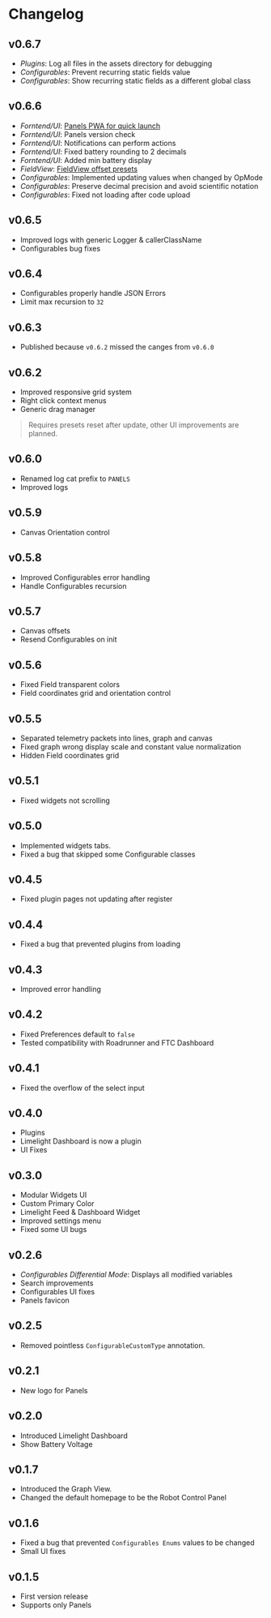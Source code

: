 # Changelog

## v0.6.7
- *Plugins*: Log all files in the assets directory for debugging
- *Configurables*: Prevent recurring static fields value
- *Configurables*: Show recurring static fields as a different global class

## v0.6.6
- *Forntend/UI*: [Panels PWA for quick launch](/docs/panels/overview/)
- *Forntend/UI*: Panels version check
- *Forntend/UI*: Notifications can perform actions
- *Forntend/UI*: Fixed battery rounding to 2 decimals
- *Forntend/UI*: Added min battery display
- *FieldView*: [FieldView offset presets](/docs/panels/fieldview/)
- *Configurables*: Implemented updating values when changed by OpMode
- *Configurables*: Preserve decimal precision and avoid scientific notation
- *Configurables*: Fixed not loading after code upload

## v0.6.5
- Improved logs with generic Logger & callerClassName
- Configurables bug fixes

## v0.6.4
- Configurables properly handle JSON Errors
- Limit max recursion to `32`

## v0.6.3
- Published because `v0.6.2` missed the canges from `v0.6.0`

## v0.6.2
- Improved responsive grid system
- Right click context menus
- Generic drag manager
> Requires presets reset after update, other UI improvements are planned.

## v0.6.0
- Renamed log cat prefix to `PANELS`
- Improved logs

## v0.5.9
- Canvas Orientation control

## v0.5.8
- Improved Configurables error handling
- Handle Configurables recursion

## v0.5.7
- Canvas offsets
- Resend Configurables on init

## v0.5.6
- Fixed Field transparent colors
- Field coordinates grid and orientation control

## v0.5.5
- Separated telemetry packets into lines, graph and canvas
- Fixed graph wrong display scale and constant value normalization
- Hidden Field coordinates grid

## v0.5.1
- Fixed widgets not scrolling

## v0.5.0
- Implemented widgets tabs.
- Fixed a bug that skipped some Configurable classes

## v0.4.5
- Fixed plugin pages not updating after register

## v0.4.4
- Fixed a bug that prevented plugins from loading

## v0.4.3
- Improved error handling

## v0.4.2
- Fixed Preferences default to `false`
- Tested compatibility with Roadrunner and FTC Dashboard

## v0.4.1
- Fixed the overflow of the select input

## v0.4.0
- Plugins
- Limelight Dashboard is now a plugin
- UI Fixes

## v0.3.0
- Modular Widgets UI
- Custom Primary Color
- Limelight Feed & Dashboard Widget
- Improved settings menu
- Fixed some UI bugs

## v0.2.6
- *Configurables Differential Mode*: Displays all modified variables
- Search improvements
- Configurables UI fixes
- Panels favicon

## v0.2.5
- Removed pointless `ConfigurableCustomType` annotation.

## v0.2.1
- New logo for Panels

## v0.2.0
- Introduced Limelight Dashboard
- Show Battery Voltage

## v0.1.7
- Introduced the Graph View.
- Changed the default homepage to be the Robot Control Panel

## v0.1.6
- Fixed a bug that prevented `Configurables Enums` values to be changed
- Small UI fixes

## v0.1.5
- First version release
- Supports only Panels